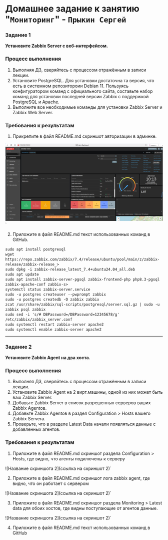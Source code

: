 # Домашнее задание к занятию "`Мониторинг`" - `Прыкин Сергей`

### Задание 1

**Установите Zabbix Server с веб-интерфейсом.**

### Процесс выполнения
1. Выполняя ДЗ, сверяйтесь с процессом отражённым в записи лекции.
2. Установите PostgreSQL. Для установки достаточна та версия, что есть в системном репозитороии  Debian 11.
Пользуясь конфигуратором команд с официального сайта, составьте набор команд для установки последней версии Zabbix с поддержкой PostgreSQL и Apache.
3. Выполните все необходимые команды для установки Zabbix Server и Zabbix Web Server.

### Требования к результатам

1. Прикрепите в файл README.md скриншот авторизации в админке.

![Админ панель Zabbix](https://github.com/snprykin/gitlab-hw/blob/main/screenshots/1.jpg)`

2. Приложите в файл README.md текст использованных команд в GitHub.

```
sudo apt install postgresql
wget https://repo.zabbix.com/zabbix/7.4/release/ubuntu/pool/main/z/zabbix-release/zabbix-release_>
sudo dpkg -i zabbix-release_latest_7.4+ubuntu24.04_all.deb
sudo apt update 
sudo apt install zabbix-server-pgsql zabbix-frontend-php php8.3-pgsql zabbix-apache-conf zabbix-s>
systemctl status zabbix-server.service 
sudo -u postgres createuser --pwprompt zabbix
sudo -u postgres createdb -O zabbix zabbix
zcat /usr/share/zabbix/sql-scripts/postgresql/server.sql.gz | sudo -u zabbix psql zabbix
sudo sed -i 's/# DBPassword=/DBPassword=12345678/g' /etc/zabbix/zabbix_server.conf
sudo systemctl restart zabbix-server apache2
sudo systemctl enable zabbix-server apache2

```

---

### Задание 2

**Установите Zabbix Agent на два хоста.**

### Процесс выполнения
1. Выполняя ДЗ, сверяйтесь с процессом отражённым в записи лекции.
2. Установите Zabbix Agent на 2 вирт.машины, одной из них может быть ваш Zabbix Server.
3. Добавьте Zabbix Server в список разрешенных серверов ваших Zabbix Agentов.
4. Добавьте Zabbix Agentов в раздел Configuration > Hosts вашего Zabbix Servera.
5. Проверьте, что в разделе Latest Data начали появляться данные с добавленных агентов.

### Требования к результатам
1. Приложите в файл README.md скриншот раздела Configuration > Hosts, где видно, что агенты подключены к серверу

![Название скриншота 2](ссылка на скриншот 2)`

2. Приложите в файл README.md скриншот лога zabbix agent, где видно, что он работает с сервером

![Название скриншота 2](ссылка на скриншот 2)`

3. Приложите в файл README.md скриншот раздела Monitoring > Latest data для обоих хостов, где видны поступающие от агентов данные.

![Название скриншота 2](ссылка на скриншот 2)`

4. Приложите в файл README.md текст использованных команд в GitHub


```

```



